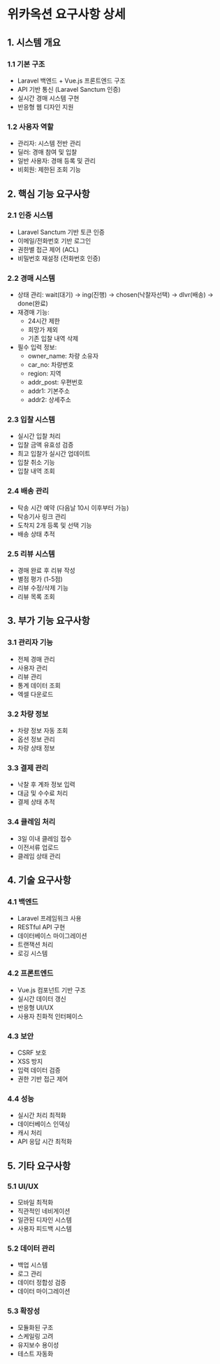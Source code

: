 # 위카옥션 요구사항 상세

## 1. 시스템 개요

### 1.1 기본 구조

-   Laravel 백엔드 + Vue.js 프론트엔드 구조
-   API 기반 통신 (Laravel Sanctum 인증)
-   실시간 경매 시스템 구현
-   반응형 웹 디자인 지원

### 1.2 사용자 역할

-   관리자: 시스템 전반 관리
-   딜러: 경매 참여 및 입찰
-   일반 사용자: 경매 등록 및 관리
-   비회원: 제한된 조회 기능

## 2. 핵심 기능 요구사항

### 2.1 인증 시스템

-   Laravel Sanctum 기반 토큰 인증
-   이메일/전화번호 기반 로그인
-   권한별 접근 제어 (ACL)
-   비밀번호 재설정 (전화번호 인증)

### 2.2 경매 시스템

-   상태 관리: wait(대기) -> ing(진행) -> chosen(낙찰자선택) -> dlvr(배송) -> done(완료)
-   재경매 기능:
    -   24시간 제한
    -   희망가 제외
    -   기존 입찰 내역 삭제
-   필수 입력 정보:
    -   owner_name: 차량 소유자
    -   car_no: 차량번호
    -   region: 지역
    -   addr_post: 우편번호
    -   addr1: 기본주소
    -   addr2: 상세주소

### 2.3 입찰 시스템

-   실시간 입찰 처리
-   입찰 금액 유효성 검증
-   최고 입찰가 실시간 업데이트
-   입찰 취소 기능
-   입찰 내역 조회

### 2.4 배송 관리

-   탁송 시간 예약 (다음날 10시 이후부터 가능)
-   탁송기사 링크 관리
-   도착지 2개 등록 및 선택 기능
-   배송 상태 추적

### 2.5 리뷰 시스템

-   경매 완료 후 리뷰 작성
-   별점 평가 (1-5점)
-   리뷰 수정/삭제 기능
-   리뷰 목록 조회

## 3. 부가 기능 요구사항

### 3.1 관리자 기능

-   전체 경매 관리
-   사용자 관리
-   리뷰 관리
-   통계 데이터 조회
-   엑셀 다운로드

### 3.2 차량 정보

-   차량 정보 자동 조회
-   옵션 정보 관리
-   차량 상태 정보

### 3.3 결제 관리

-   낙찰 후 계좌 정보 입력
-   대금 및 수수료 처리
-   결제 상태 추적

### 3.4 클레임 처리

-   3일 이내 클레임 접수
-   이전서류 업로드
-   클레임 상태 관리

## 4. 기술 요구사항

### 4.1 백엔드

-   Laravel 프레임워크 사용
-   RESTful API 구현
-   데이터베이스 마이그레이션
-   트랜잭션 처리
-   로깅 시스템

### 4.2 프론트엔드

-   Vue.js 컴포넌트 기반 구조
-   실시간 데이터 갱신
-   반응형 UI/UX
-   사용자 친화적 인터페이스

### 4.3 보안

-   CSRF 보호
-   XSS 방지
-   입력 데이터 검증
-   권한 기반 접근 제어

### 4.4 성능

-   실시간 처리 최적화
-   데이터베이스 인덱싱
-   캐시 처리
-   API 응답 시간 최적화

## 5. 기타 요구사항

### 5.1 UI/UX

-   모바일 최적화
-   직관적인 네비게이션
-   일관된 디자인 시스템
-   사용자 피드백 시스템

### 5.2 데이터 관리

-   백업 시스템
-   로그 관리
-   데이터 정합성 검증
-   데이터 마이그레이션

### 5.3 확장성

-   모듈화된 구조
-   스케일링 고려
-   유지보수 용이성
-   테스트 자동화
